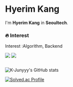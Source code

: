 
# Hyerim Kang

I'm **Hyerim Kang** in **Seoultech**.<p>
  
### 🔥 Interest 
Interest :Algorithm, Backend
  
<img src="https://img.shields.io/badge/C-00599C?style=flat-square&logo=C&logoColor=white"/> <img src="https://img.shields.io/badge/Python-3776AB?style=flat-square&logo=Python&logoColor=white"/>

<img sre="https://img.shields.io/badge/-intstargram-yellowgreen"/>
  
  
![K-Junyyy's GitHub stats](https://github-readme-stats.vercel.app/api?username=K-Junyyy&show_icons=true&theme=highcontrast)
  
  
  [![Solved.ac Profile](http://mazassumnida.wtf/api/generate_badge?boj=hyerim6187)](https://solved.ac/hyerim6187)
